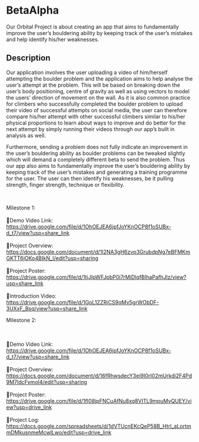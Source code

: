 # BetaAlpha

Our Orbital Project is about creating an app that aims to fundamentally improve the user’s bouldering ability by keeping track of the user’s mistakes and help identify his/her weaknesses. 

## Description

Our application involves the user uploading a video of him/herself attempting the boulder problem and the application aims to help analyse the user’s attempt at the problem. This will be based on breaking down the user’s body positioning, centre of gravity as well as using vectors to model the users’ direction of movement on the wall. As it is also common practice for climbers who successfully completed the boulder problem to upload their video of successful attempts on social media, the user can therefore compare his/her attempt with other successful climbers similar to his/her physical proportions to learn about ways to improve and do better for the next attempt by simply running their videos through our app’s built in analysis as well.

Furthermore, sending a problem does not fully indicate an improvement in the user’s bouldering ability as boulder problems can be tweaked slightly which will demand a completely different beta to send the problem. Thus our app also aims to fundamentally improve the user’s bouldering ability by keeping track of the user’s mistakes and generating a training programme for the user. The user can then identify his weaknesses, be it pulling strength, finger strength, technique or flexibility.

&nbsp;


Milestone 1:
<br></br>
🔗Demo Video Link: https://drive.google.com/file/d/1OhOEJEA6jpfJoYKnOCP8f1oSUBx-d_t7/view?usp=share_link
<br></br>
🔗Project Overview: https://docs.google.com/document/d/1l2NA3gH6zvp3GrubdpNg7eBFMKmGKTT6jOKo4BIkN_I/edit?usp=sharing
<br></br>
🔗Project Poster: https://drive.google.com/file/d/1tjJIpWFJpbP0i7rMiDlqfBIhaPafhJlz/view?usp=share_link
<br></br>
🔗Introduction Video: https://drive.google.com/file/d/1GoL1ZZRiCS9qMv5grWObDF-3UXxF_Bsq/view?usp=share_link


Milestone 2:

<br></br>
🔗Demo Video Link: https://drive.google.com/file/d/1OhOEJEA6jpfJoYKnOCP8f1oSUBx-d_t7/view?usp=share_link
<br></br>
🔗Project Overview: https://docs.google.com/document/d/16fRhwsdecY3ei9I0rI02mUrkdi2F4Pd9M7ldcFvmol4/edit?usp=sharing
<br></br>
🔗Project Poster: https://drive.google.com/file/d/1fI08jpFNCuAfNu8xq8VITL9mpuMvQUEY/view?usp=drive_link
<br></br>
🔗Project Log: https://docs.google.com/spreadsheets/d/1dVTUcnEKcQeP58B_Htrl_aLortmmDMkusnmeMcwlLwo/edit?usp=drive_link
